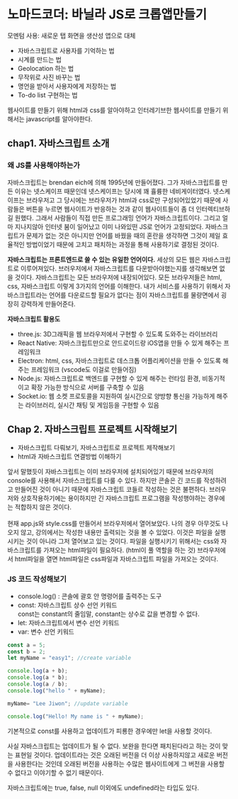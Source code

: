 <h1>노마드코더: 바닐라 JS로 크롭앱만들기</h1>

모멘텀 사용: 새로운 탭 화면을 생산성 앱으로 대체

* 자바스크립트로 사용자를 기억하는 법
* 시계를 만드는 법
* Geolocation 하는 법
* 무작위로 사진 바꾸는 법
* 명언을 받아서 사용자에게 저장하는 법
* To-do list 구현하는 법

웹사이트를 만들기 위해 html과 css를 알아야하고 인터레기브한 웹사이트를 만들기 위해서는 javascript를 알아야한다.

<h2>chap1. 자바스크립트 소개</h2>

<h3>왜 JS를 사용해야하는가</h3>

자바스크립트는 brendan eich에 의해 1995년에 만들어졌다.
그가 자바스크립트를 만든 이유는 넷스케이프 때문인데 넷스케이프는 당시에 꽤 휼륭한 네비게이터였다.
넷스케이프는 브라우저고 그 당시에는 브라우저가 html과 css로만 구성되어있었기 때문에 사람들은 버튼을 누르면 웹사이트가 반응하는 것과 같이 웹사이트들이 좀 더 인터렉티브하길 원했다.
그래서 사람들이 직접 만든 프로그래밍 언어가 자바스크립트이다.
그리고 얼마 지나지않아 인터넷 붐이 일어났고 이미 나와있떤 JS로 언어가 고정되었다.
자바스크립트가 문제가 없는 것은 아니지만 언어를 바꿨을 때의 혼란을 생각하면 그것이 제일 효율적인 방법이었기 때문에 고치고 패치하는 과정을 통해 사용하기로 결정된 것이다.
<br>

**자바스크립트는 프론트엔드로 쓸 수 있는 유일한 언어이다.**
세상의 모든 웹은 자바스크립트로 이루어져있다.
브러우저에서 자바스크립트를 다운받아야했는지를 생각해보면 없을 것이다.
자바스크립트는 모든 브라우저에 내장되어있다.
모든 브라우저들은 html, css, 자바스크립트 이렇게 3가지의 언어를 이해한다.
내가 서비스를 사용하기 위해서 자바스크립트라는 언어를 다운로드할 필요가 없다는 점이 자바스크립트를 물량면에서 굉장히 강력하게 만들어준다.
<br>

**자바스크립트 활용도**

* three.js: 3D그래픽을 웹 브라우저에서 구현할 수 있도록 도와주는 라이브러리
* React Native: 자바스크립트만으로 안드로이드랑 iOS앱을 만들 수 있게 해주는 프레임워크
* Electron: html, css, 자바스크립트로 데스크톱 어플리케이션을 만들 수 있도록 해주는 프레임워크 (vscode도 이걸로 만들어짐)
* Node.js: 자바스크립트로 백엔드를 구현할 수 있게 해주는 런타임 환경, 비동기적이고 확장 가능한 방식으로 서버를 구축할 수 있음
* Socket.io: 웹 소켓 프로토콜을 지원하여 실시간으로 양방향 통신을 가능하게 해주는 라이브러리, 실시간 채팅 및 게임등을 구현할 수 있음


<h2>Chap 2. 자바스크립트 프로젝트 시작해보기</h2>

* 자바스크립트 다뤄보기, 자바스크립트로 프로젝트 제작해보기
* html과 자바스크립트 연결방법 이해하기


앞서 말했듯이 자바스크립트는 이미 브라우저에 설치되어있기 때문에 브라우저의 console를 사용해서 자바스크립트를 다룰 수 있다.
하지만 콘솔은 긴 코드를 작성하려고 만들어진 것이 아니기 때문에 자바스크립트 코들르 작성하는 것은 불편하다.
브러우저와 상호작용하기에는 용이하지만 긴 자바스크립트 프로그램을 작성행야하는 경우에는 적합하지 않은 것이다.
<br><br>
현재 app.js와 style.css를 만들어서 브라우저에서 열어보았다.
나의 경우 아무것도 나오지 않고, 강의에서는 작성한 내용만 출력되는 것을 볼 수 있었다.
이것은 파일을 실행시키는 것이 아니라 그저 열어보고 있는 것이다.
파일을 실행시키기 위해서는 css와 자바스크립트를 가져오는 html파일이 필요하다. (html이 풀 역할을 하는 것)
브라우저에서 html파일을 열면 html파일은 css파일과 자바스크립트 파일을 가져오는 것이다.


<h3>JS 코드 작성해보기</h3>

* console.log() : 콘솔에 괄호 안 명령어를 출력주는 도구
* const: 자바스크립트 상수 선언 키워드 <br>
    const는 constant의 줄임말, constant는 상수로 값을 변경할 수 없다.
* let: 자바스크립트에서 변수 선언 키워드
* var: 변수 선언 키워드

```javascript
const a = 5;
const b = 2;
let myName = "easy1"; //create variable

console.log(a + b);
console.log(a * b);
console.log(a / b);
console.log("hello " + myName);

myName= "Lee Jiwon"; //update variable

console.log("Hello! My name is " + myName);

```

기본적으로 const를 사용하고 업데이트가 피룡한 경우에만 let을 사용할 것이다.


사실 자바스크립트는 업데이트가 될 수 없다.
보완을 한다면 패치된다라고 하는 것이 맞는 표현일 것이다.
업데이트라는 것은 오래된 버전을 더 이상 사용하지않고 새로운 버전을 사용한다는 것인데 오래된 버전을 사용하는 수많은 웹사이트에게 그 버전을 사용할 수 없다고 이야기할 수 없기 때문이다. 

자바스크립트에는 true, false, null 이외에도 undefined라는 타입도 있다.